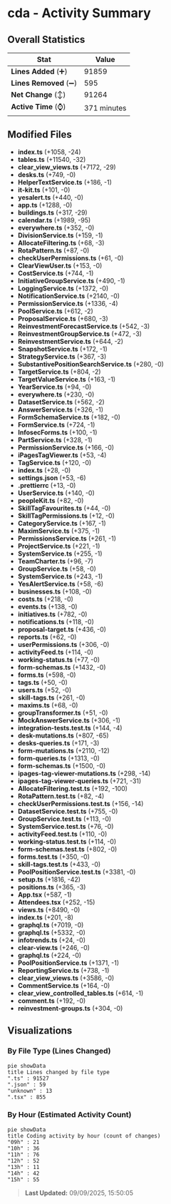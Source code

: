 # cda - Activity Summary 

## Overall Statistics

| Stat                   | Value                                                             |
| ---------------------- | ----------------------------------------------------------------- |
| **Lines Added** (➕)   | 91859                                          |
| **Lines Removed** (➖) | 595                                        |
| **Net Change** (↕)    | 91264                |
| **Active Time** (⌚)   | 371 minutes |


## Modified Files
- **index.ts** (+1058, -24)
- **tables.ts** (+11540, -32)
- **clear_view_views.ts** (+7172, -29)
- **desks.ts** (+749, -0)
- **HelperTextService.ts** (+186, -1)
- **it-kit.ts** (+101, -0)
- **yesalert.ts** (+440, -0)
- **app.ts** (+1288, -0)
- **buildings.ts** (+317, -29)
- **calendar.ts** (+1989, -95)
- **everywhere.ts** (+352, -0)
- **DivisionService.ts** (+159, -1)
- **AllocateFiltering.ts** (+68, -3)
- **RotaPattern.ts** (+87, -0)
- **checkUserPermissions.ts** (+61, -0)
- **ClearViewUser.ts** (+153, -0)
- **CostService.ts** (+744, -1)
- **InitiativeGroupService.ts** (+490, -1)
- **LoggingService.ts** (+1372, -0)
- **NotificationService.ts** (+2140, -0)
- **PermissionService.ts** (+1336, -4)
- **PoolService.ts** (+612, -2)
- **ProposalService.ts** (+680, -3)
- **ReinvestmentForecastService.ts** (+542, -3)
- **ReinvestmentGroupService.ts** (+472, -3)
- **ReinvestmentService.ts** (+644, -2)
- **SnapshotService.ts** (+172, -1)
- **StrategyService.ts** (+367, -3)
- **SubstantivePositionSearchService.ts** (+280, -0)
- **TargetService.ts** (+804, -2)
- **TargetValueService.ts** (+163, -1)
- **YearService.ts** (+94, -0)
- **everywhere.ts** (+230, -0)
- **DatasetService.ts** (+562, -2)
- **AnswerService.ts** (+326, -1)
- **FormSchemaService.ts** (+182, -0)
- **FormService.ts** (+724, -1)
- **InfosecForms.ts** (+100, -1)
- **PartService.ts** (+328, -1)
- **PermissionService.ts** (+166, -0)
- **iPagesTagViewer.ts** (+53, -4)
- **TagService.ts** (+120, -0)
- **index.ts** (+28, -0)
- **settings.json** (+53, -6)
- **.prettierrc** (+13, -0)
- **UserService.ts** (+140, -0)
- **peopleKit.ts** (+82, -0)
- **SkillTagFavourites.ts** (+44, -0)
- **SkillTagPermissions.ts** (+12, -0)
- **CategoryService.ts** (+167, -1)
- **MaximService.ts** (+375, -1)
- **PermissionsService.ts** (+261, -1)
- **ProjectService.ts** (+221, -1)
- **SystemService.ts** (+255, -1)
- **TeamCharter.ts** (+96, -7)
- **GroupService.ts** (+58, -0)
- **SystemService.ts** (+243, -1)
- **YesAlertService.ts** (+58, -6)
- **businesses.ts** (+108, -0)
- **costs.ts** (+218, -0)
- **events.ts** (+138, -0)
- **initiatives.ts** (+782, -0)
- **notifications.ts** (+118, -0)
- **proposal-target.ts** (+436, -0)
- **reports.ts** (+62, -0)
- **userPermissions.ts** (+306, -0)
- **activityFeed.ts** (+114, -0)
- **working-status.ts** (+77, -0)
- **form-schemas.ts** (+1432, -0)
- **forms.ts** (+598, -0)
- **tags.ts** (+50, -0)
- **users.ts** (+52, -0)
- **skill-tags.ts** (+261, -0)
- **maxims.ts** (+68, -0)
- **groupTransformer.ts** (+51, -0)
- **MockAnswerService.ts** (+306, -1)
- **integration-tests.test.ts** (+144, -4)
- **desk-mutations.ts** (+807, -65)
- **desks-queries.ts** (+171, -3)
- **form-mutations.ts** (+2110, -12)
- **form-queries.ts** (+1313, -0)
- **form-schemas.ts** (+1500, -0)
- **ipages-tag-viewer-mutations.ts** (+298, -14)
- **ipages-tag-viewer-queries.ts** (+721, -31)
- **AllocateFiltering.test.ts** (+192, -100)
- **RotaPattern.test.ts** (+82, -4)
- **checkUserPermissions.test.ts** (+156, -14)
- **DatasetService.test.ts** (+755, -0)
- **GroupService.test.ts** (+113, -0)
- **SystemService.test.ts** (+76, -0)
- **activityFeed.test.ts** (+110, -0)
- **working-status.test.ts** (+114, -0)
- **form-schemas.test.ts** (+802, -0)
- **forms.test.ts** (+350, -0)
- **skill-tags.test.ts** (+433, -0)
- **PoolPositionService.test.ts** (+3381, -0)
- **setup.ts** (+1816, -42)
- **positions.ts** (+365, -3)
- **App.tsx** (+587, -1)
- **Attendees.tsx** (+252, -15)
- **views.ts** (+8490, -0)
- **index.ts** (+201, -8)
- **graphql.ts** (+7019, -0)
- **graphql.ts** (+5332, -0)
- **infotrends.ts** (+24, -0)
- **clear-view.ts** (+246, -0)
- **graphql.ts** (+224, -0)
- **PoolPositionService.ts** (+1371, -1)
- **ReportingService.ts** (+738, -1)
- **clear_view_views.ts** (+3586, -0)
- **CommentService.ts** (+164, -0)
- **clear_view_controlled_tables.ts** (+614, -1)
- **comment.ts** (+192, -0)
- **reinvestment-groups.ts** (+304, -0)

## Visualizations

### By File Type (Lines Changed)

```mermaid
pie showData
title Lines changed by file type
".ts" : 91527
".json" : 59
"unknown" : 13
".tsx" : 855
```

### By Hour (Estimated Activity Count)

```mermaid
pie showData
title Coding activity by hour (count of changes)
"09h" : 21
"10h" : 36
"11h" : 76
"12h" : 52
"13h" : 11
"14h" : 42
"15h" : 55
```


> **Last Updated:** 09/09/2025, 15:50:05